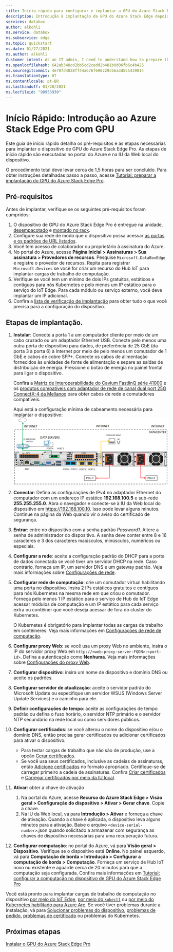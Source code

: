 ```yaml
---
title: Início rápido para configurar e implantar a GPU do Azure Stack Edge | Microsoft Docs
description: Introdução à implantação da GPU do Azure Stack Edge depois que o dispositivo é recebido.
services: databox
author: alkohli
ms.service: databox
ms.subservice: edge
ms.topic: quickstart
ms.date: 01/27/2021
ms.author: alkohli
Customer intent: As an IT admin, I need to understand how to prepare the portal to quickly deploy Azure Stack Edge so I can use it to transfer data to Azure.
ms.openlocfilehash: 642ab348cd2bb5cd2cedd2b481b0d06fb6c4b425
ms.sourcegitcommit: 4e70fd4028ff44a676f698229cb6a3d555439014
ms.translationtype: HT
ms.contentlocale: pt-BR
ms.lasthandoff: 01/28/2021
ms.locfileid: "98953930"
---
```

# <a name="quickstart-get-started-with-azure-stack-edge-pro-with-gpu"></a>Início Rápido: Introdução ao Azure Stack Edge Pro com GPU 

Este guia de início rápido detalha os pré-requisitos e as etapas necessárias para implantar o dispositivo de GPU do Azure Stack Edge Pro. As etapas de início rápido são executadas no portal do Azure e na IU da Web local do dispositivo. 

O procedimento total deve levar cerca de 1,5 horas para ser concluído. Para obter instruções detalhadas passo a passo, acesse [Tutorial: preparar a implantação do GPU do Azure Stack Edge Pro](azure-stack-edge-gpu-deploy-prep.md#deployment-configuration-checklist). 


## <a name="prerequisites"></a>Pré-requisitos

Antes de implantar, verifique se os seguintes pré-requisitos foram cumpridos:

1. O dispositivo de GPU do Azure Stack Edge Pro é entregue na unidade, [desempacotado](azure-stack-edge-gpu-deploy-install.md#unpack-the-device) e [montado no rack](azure-stack-edge-gpu-deploy-install.md#rack-the-device). 
1. Configure sua rede de modo que o dispositivo possa acessar [as portas e os padrões de URL listados](azure-stack-edge-gpu-system-requirements.md#networking-port-requirements). 
1. Você tem acesso de colaborador ou proprietário à assinatura do Azure.
1. No portal do Azure, acesse **Página Inicial > Assinaturas > Sua assinatura > Provedores de recursos**. Pesquise `Microsoft.DataBoxEdge` e registre o provedor de recursos. Repita para registrar `Microsoft.Devices` se você for criar um recurso do Hub IoT para implantar cargas de trabalho de computação.
1. Verifique se você tem um mínimo de dois IPs gratuitos, estáticos e contíguos para nós Kubernetes e pelo menos um IP estático para o serviço do IoT Edge. Para cada módulo ou serviço externo, você deve implantar um IP adicional.
1. Confira a [lista de verificação de implantação](azure-stack-edge-gpu-deploy-checklist.md) para obter tudo o que você precisa para a configuração do dispositivo. 


## <a name="deployment-steps"></a>Etapas de implantação.

1. **Instalar**: Conecte a porta 1 a um computador cliente por meio de um cabo cruzado ou um adaptador Ethernet USB. Conecte pelo menos uma outra porta de dispositivo para dados, de preferência de 25 GbE (da porta 3 à porta 6) à Internet por meio de pelo menos um comutador de 1 GbE e cabos de cobre SFP+. Conecte os cabos de alimentação fornecidos às unidades de fonte de alimentação e separe as saídas de distribuição de energia. Pressione o botão de energia no painel frontal para ligar o dispositivo.  

    Confira a [Matriz de Interoperabilidade do Cavium FastlinQ série 41000](https://www.marvell.com/documents/xalflardzafh32cfvi0z/) e os [produtos compatíveis com adaptador de rede de canal dual port 25G ConnectX-4 da Mellanox](https://docs.mellanox.com/display/ConnectX4LxFirmwarev14271016/Firmware+Compatible+Products) para obter cabos de rede e comutadores compatíveis.

    Aqui está a configuração mínima de cabeamento necessária para implantar o dispositivo:  ![Backplane de um dispositivo cabeado](./media/azure-stack-edge-gpu-quickstart/backplane-min-cabling-1.png)

2. **Conectar**: Defina as configurações de IPv4 no adaptador Ethernet do computador com um endereço IP estático **192.168.100.5** e sub-rede **255.255.255.0**. Abra o navegador e conecte-se à IU da Web local do dispositivo em https://192.168.100.10. Isso pode levar alguns minutos. Continue na página da Web quando vir o aviso do certificado de segurança.

3. **Entrar**: entre no dispositivo com a senha padrão *Password1*. Altere a senha de administrador do dispositivo. A senha deve conter entre 8 e 16 caracteres e 3 dos caracteres maiúsculos, minúsculos, numéricos ou especiais.

4. **Configurar a rede**: aceite a configuração padrão do DHCP para a porta de dados conectada se você tiver um servidor DHCP na rede. Caso contrário, forneça um IP, um servidor DNS e um gateway padrão. Veja mais informações sobre [Configurações de rede](azure-stack-edge-gpu-deploy-configure-network-compute-web-proxy.md#configure-network).

5. **Configurar rede de computação**: crie um comutador virtual habilitando uma porta no dispositivo. Insira 2 IPs estáticos gratuitos e contíguos para nós Kubernetes na mesma rede em que criou o comutador. Forneça pelo menos 1 IP estático para o serviço de Hub do IoT Edge acessar módulos de computação e um IP estático para cada serviço extra ou contêiner que você deseja acessar de fora do cluster do Kubernetes. 

    O Kubernetes é obrigatório para implantar todas as cargas de trabalho em contêineres. Veja mais informações em [Configurações de rede de computação](azure-stack-edge-gpu-deploy-configure-network-compute-web-proxy.md#enable-compute-network).

6. **Configurar proxy Web**: se você usa um proxy Web no ambiente, insira o IP do servidor proxy Web em `http://<web-proxy-server-FQDN>:<port-id>`. Defina a autenticação como **Nenhuma**. Veja mais informações sobre [Configurações do proxy Web](azure-stack-edge-gpu-deploy-configure-network-compute-web-proxy.md#configure-web-proxy).

7. **Configurar dispositivo**: insira um nome de dispositivo e domínio DNS ou aceite os padrões. 

8. **Configurar servidor de atualização**: aceite o servidor padrão do Microsoft Update ou especifique um servidor WSUS (Windows Server Update Services) e o caminho para ele. 

9. **Definir configurações de tempo**: aceite as configurações de tempo padrão ou defina o fuso horário, o servidor NTP primário e o servidor NTP secundário na rede local ou como servidores públicos.

10. **Configurar certificados**: se você alterou o nome do dispositivo e/ou o domínio DNS, então precisa gerar certificados ou adicionar certificados para ativar o dispositivo. 

    - Para testar cargas de trabalho que não são de produção, use a opção [Gerar certificados](azure-stack-edge-gpu-deploy-configure-certificates.md#generate-device-certificates). 
    - Se você usa seus certificados, inclusive as cadeias de assinaturas, então [Adicione certificados](azure-stack-edge-gpu-deploy-configure-certificates.md#bring-your-own-certificates) no formato apropriado. Certifique-se de carregar primeiro a cadeia de assinaturas. Confira [Criar certificados](azure-stack-edge-j-series-create-certificates-tool.md) e [Carregar certificados por meio da IU local](azure-stack-edge-gpu-deploy-configure-certificates.md#bring-your-own-certificates).

11. **Ativar**: obter a chave de ativação 

    1. Na portal do Azure, acesse **Recurso do Azure Stack Edge > Visão geral > Configuração do dispositivo > Ativar > Gerar chave**. Copie a chave. 
    1. Na IU da Web local, vá para **Introdução > Ativar** e forneça a chave de ativação. Quando a chave é aplicada, o dispositivo leva alguns minutos para a ativação. Baixe o arquivo `<device-serial-number>`.json quando solicitado a armazenar com segurança as chaves de dispositivo necessárias para uma recuperação futura. 

12. **Configurar computação**: no portal do Azure, vá para **Visão geral > Dispositivo**. Verifique se o dispositivo está **Online**. No painel esquerdo, vá para **Computação de borda > Introdução > Configurar a computação de borda > Computação**. Forneça um serviço de Hub IoT novo ou existente e aguarde cerca de 20 minutos para que a computação seja configurada. Confira mais informações em [Tutorial: configurar a computação no dispositivo de GPU do Azure Stack Edge Pro](azure-stack-edge-gpu-deploy-configure-compute.md)

Você está pronto para implantar cargas de trabalho de computação no dispositivo [por meio do IoT Edge](azure-stack-edge-gpu-deploy-sample-module-marketplace.md), [por meio do `kubectl`](azure-stack-edge-gpu-create-kubernetes-cluster.md) ou [por meio do Kubernetes habilitado para Azure Arc](azure-stack-edge-gpu-deploy-arc-kubernetes-cluster.md). Se você tiver problemas durante a instalação, vá para [Solucionar problemas do dispositivo](), [problemas de pedido](azure-stack-edge-gpu-troubleshoot.md), [problemas de certificado](azure-stack-edge-j-series-certificate-troubleshooting.md) ou problemas do Kubernetes. 

## <a name="next-steps"></a>Próximas etapas

[Instalar o GPU do Azure Stack Edge Pro](./azure-stack-edge-gpu-deploy-install.md)



